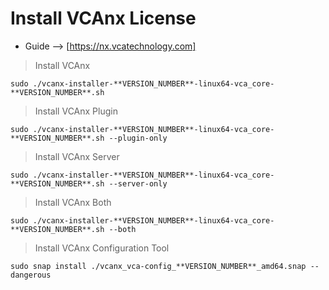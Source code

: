 # Install VCAnx License

- Guide --> [https://nx.vcatechnology.com]

> Install VCAnx 
```
sudo ./vcanx-installer-**VERSION_NUMBER**-linux64-vca_core-**VERSION_NUMBER**.sh
```

> Install VCAnx Plugin
```
sudo ./vcanx-installer-**VERSION_NUMBER**-linux64-vca_core-**VERSION_NUMBER**.sh --plugin-only
```

> Install VCAnx Server
```
sudo ./vcanx-installer-**VERSION_NUMBER**-linux64-vca_core-**VERSION_NUMBER**.sh --server-only
```

> Install VCAnx Both
```
sudo ./vcanx-installer-**VERSION_NUMBER**-linux64-vca_core-**VERSION_NUMBER**.sh --both
```

> Install VCAnx Configuration Tool
```
sudo snap install ./vcanx_vca-config_**VERSION_NUMBER**_amd64.snap --dangerous
```